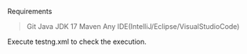 Requirements
> Git
> Java JDK 17
> Maven
> Any IDE(IntelliJ/Eclipse/VisualStudioCode)

Execute testng.xml to check the execution.